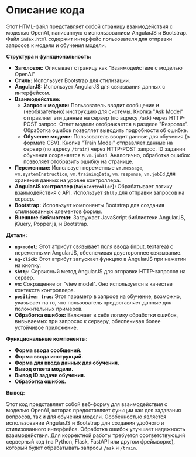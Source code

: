 # Описание кода

Этот HTML-файл представляет собой страницу взаимодействия с моделью OpenAI, написанную с использованием AngularJS и Bootstrap.  Файл `index.html` содержит интерфейс пользователя для отправки запросов к модели и обучения модели.

**Структура и функциональность:**

* **Заголовок:**  Описывает страницу как "Взаимодействие с моделью OpenAI"
* **Стиль:** Использует Bootstrap для стилизации.
* **AngularJS:**  Использует AngularJS для связывания данных с интерфейсом.
* **Взаимодействие:**
    * **Запрос к модели:** Пользователь вводит сообщение и (необязательно) инструкцию для системы.  Кнопка "Ask Model" отправляет эти данные на сервер (по адресу `/ask`) через HTTP-POST запрос. Ответ модели отображается в разделе "Response". Обработка ошибок позволяет выводить подробности об ошибке.
    * **Обучение модели:** Пользователь вводит данные для обучения (в формате CSV).  Кнопка "Train Model" отправляет данные на сервер (по адресу `/train`) через HTTP-POST запрос. ID задания обучения сохраняется в `vm.jobId`.  Аналогично, обработка ошибок  позволяет отобразить ошибку на странице.
* **Переменные:** Использует переменные `vm.message`, `vm.systemInstruction`, `vm.trainingData`, `vm.response`, `vm.jobId` для хранения данных на уровне контроллера.
* **AngularJS контроллер (`MainController`):**  Обрабатывает логику взаимодействия с API. Использует `$http` для отправки запросов на сервер.
* **Bootstrap:** Использует компоненты Bootstrap для создания стилизованных элементов формы.
* **Внешние библиотеки:** Загружает JavaScript библиотеки AngularJS, jQuery, Popper.js, и Bootstrap.


**Детали:**

* **`ng-model`:**  Этот атрибут связывает поля ввода (input, textarea) с переменными AngularJS, обеспечивая двустороннее связывание.
* **`ng-click`:**  Этот атрибут запускает функцию в AngularJS при нажатии на кнопку.
* **`$http`:**  Сервисный метод AngularJS для отправки HTTP-запросов на сервер.
* **`vm`:**  Сокращение от "view model".  Оно используется в качестве контекста контроллера.
* **`positive: true`:**  Этот параметр в запросе на обучение, возможно, указывает на то, что пользователь предоставляет данные для положительных примеров.
* **Обработка ошибок:**  Включает в себя логику обработки ошибок, вызываемых при запросах к серверу, обеспечивая более устойчивое приложение.

**Функциональные компоненты:**

* **Форма ввода сообщений.**
* **Форма ввода инструкций.**
* **Форма для ввода данных для обучения.**
* **Вывод ответа модели.**
* **Вывод ID задачи обучения.**
* **Обработка ошибок.**

**Вывод:**

Этот код представляет собой веб-форму для взаимодействия с моделью OpenAI, которая предоставляет функции как для задавания вопросов, так и для обучения модели.  Особенностью является использование AngularJS и Bootstrap для создания удобного и стилизованного интерфейса.  Обработка ошибок улучшает надежность взаимодействия.  Для корректной работы требуется соответствующий серверный код (на Python, Flask, FastAPI или другом фреймворке), который будет обрабатывать запросы `/ask` и `/train`.